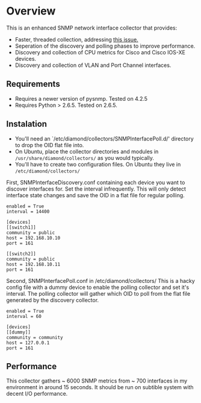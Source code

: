 # Overview

This is an enhanced SNMP network interface collector that provides:

* Faster, threaded collection, addressing [this issue.](https://github.com/BrightcoveOS/Diamond/issues/263)
* Seperation of the discovery and polling phases to improve performance.
* Discovery and collection of CPU metrics for Cisco and Cisco IOS-XE devices.
* Discovery and collection of VLAN and Port Channel interfaces.

## Requirements

* Requires a newer version of pysnmp. Tested on 4.2.5
* Requires Python > 2.6.5. Tested on 2.6.5.

## Instalation

* You'll need an `/etc/diamond/collectors/SNMPInterfacePoll.d/' directory to drop the OID flat file into.
* On Ubuntu, place the collector directories and modules in `/usr/share/diamond/collectors/` as you would typically. 
* You'll have to create two configuration files. On Ubuntu they live in `/etc/diamond/collectors/` 

First, SNMPInterfaceDiscovery.conf containing each device you want to discover interfaces for.
Set the interval infrequently. This will only detect interface state changes and save the OID 
in a flat file for regular polling. 
```
enabled = True
interval = 14400

[devices]
[[switch1]]
community = public
host = 192.168.10.10
port = 161

[[switch2]]
community = public
host = 192.168.10.11
port = 161 
```
Second, SNMPInterfacePoll.conf in /etc/diamond/collectors/
This is a hacky config file with a dummy device to enable the polling collector and
set it's interval. The polling collector will gather which OID to poll from the 
flat file generated by the discovery collector.
```
enabled = True
interval = 60

[devices]
[[dummy]]
community = community
host = 127.0.0.1
port = 161
```

## Performance

This collector gathers ~ 6000 SNMP metrics from ~ 700 interfaces in my environment in around 15 seconds. It should be run on subtible system with
decent I/O performance. 
